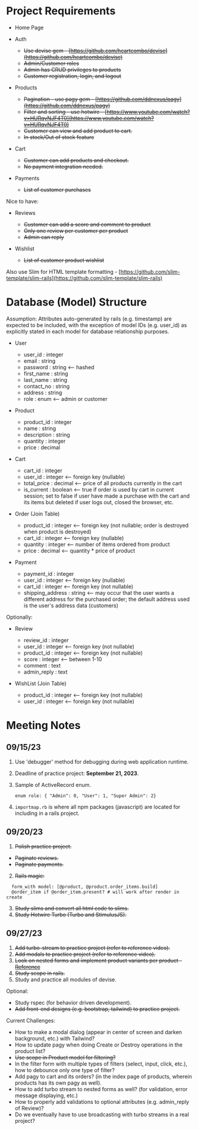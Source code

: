 # Project Requirements

* Home Page
* Auth

  * ~~Use devise gem - [https://github.com/heartcombo/devise](https://github.com/heartcombo/devise)~~
  * ~~Admin/Customer roles~~
  * ~~Admin has CRUD privileges to products~~
  * ~~Customer registration, login, and logout~~
* Products

  * ~~Pagination - use pagy gem - [https://github.com/ddnexus/pagy](https://github.com/ddnexus/pagy)~~
  * ~~Filter and sorting - use hotwire - [https://www.youtube.com/watch?v=HURqvNJF4T0](https://www.youtube.com/watch?v=HURqvNJF4T0)~~
  * ~~Customer can view and add product to cart.~~
  * ~~In stock/Out of stock feature~~
* Cart

  * ~~Customer can add products and checkout.~~
  * ~~No payment integration needed.~~
* Payments

  * ~~List of customer purchases~~

Nice to have:

* Reviews

  * ~~Customer can add a score and comment to product~~
  * ~~Only one review per customer per product~~
  * ~~Admin can reply~~
* Wishlist

  * ~~List of customer product wishlist~~

Also use Slim for HTML template formatting - [https://github.com/slim-template/slim-rails](https://github.com/slim-template/slim-rails)

# Database (Model) Structure

Assumption: Attributes auto-generated by rails (e.g. timestamp) are expected to be included, with the exception of model IDs (e.g. user_id) as explicitly stated in each model for database relationship purposes.

* User

  * user_id : integer
  * email : string
  * password : string <-- hashed
  * first_name : string
  * last_name : string
  * contact_no : string
  * address : string
  * role : enum <-- admin or customer
* Product

  * product_id : integer
  * name : string
  * description : string
  * quantity : integer
  * price : decimal
* Cart

  * cart_id : integer
  * user_id : integer <-- foreign key (nullable)
  * total_price : decimal <-- price of all products currently in the cart
  * is_current : boolean <-- true if order is used by cart in current session; set to false if user have made a purchase with the cart and its items but deleted if user logs out, closed the browser, etc.
* Order (Join Table)

  * product_id : integer <-- foreign key (not nullable; order is destroyed when product is destroyed)
  * cart_id : integer <-- foreign key (nullable)
  * quantity : integer <-- number of items ordered from product
  * price : decimal <-- quantity * price of product
* Payment

  * payment_id : integer
  * user_id : integer <-- foreign key (nullable)
  * cart_id : integer <-- foreign key (not nullable)
  * shipping_address : string <-- may occur that the user wants a different address for the purchased order; the default address used is the user's address data (customers)

Optionally:

* Review

  * review_id : integer
  * user_id : integer <-- foreign key (not nullable)
  * product_id : integer <-- foreign key (not nullable)
  * score : integer <-- between 1-10
  * comment : text
  * admin_reply : text
* WishList (Join Table)

  * product_id : integer <-- foreign key (not nullable)
  * user_id : integer <-- foreign key (not nullable)

# Meeting Notes

## 09/15/23

1. Use 'debugger' method for debugging during web application runtime.
2. Deadline of practice project: **September 21, 2023**.
3. Sample of ActiveRecord enum.

   ```
   enum role: { "Admin": 0, "User": 1, "Super Admin": 2}
   ```
4. `importmap.rb` is where all npm packages (javascript) are located for including in a rails project.

## 09/20/23

1. ~~Polish practice project.~~

* ~~Paginate reviews.~~
* ~~Paginate payments.~~

2. ~~Rails magic:~~

```
  form_with model: [@product, @product.order_items.build]
  @order_item if @order_item.present? # will work after render in create
```

3. ~~Study slims and convert all html code to slims.~~
4. ~~Study Hotwire Turbo (Turbo and StimulusJS).~~

## 09/27/23

1. ~~Add turbo-stream to practice project (refer to reference video).~~
2. ~~Add modals to practice project (refer to reference video).~~
3. ~~Look on nested forms and implement product variants per product - [Reference](https://www.driftingruby.com/episodes/building-a-questionnaire)~~
4. ~~Study scope in rails.~~
5. Study and practice all modules of devise.

Optional:

* Study rspec (for behavior driven development).
* ~~Add front-end designs (e.g. bootstrap, tailwind) to practice project.~~

Current Challenges:

* How to make a modal dialog (appear in center of screen and darken background, etc.) with Tailwind?
* How to update pagy when doing Create or Destroy operations in the product list?
* ~~Use scope in Product model for filtering?~~
* In the filter form with multiple types of filters (select, input, click, etc.), how to debounce only one type of filter?
* Add pagy to cart and its orders? (in the index page of products, wherein products has its own pagy as well).
* How to add turbo stream to nested forms as well? (for validation, error message displaying, etc.)
* How to properly add validations to optional attributes (e.g. admin_reply of Review)?
* Do we eventually have to use broadcasting with turbo streams in a real project?
